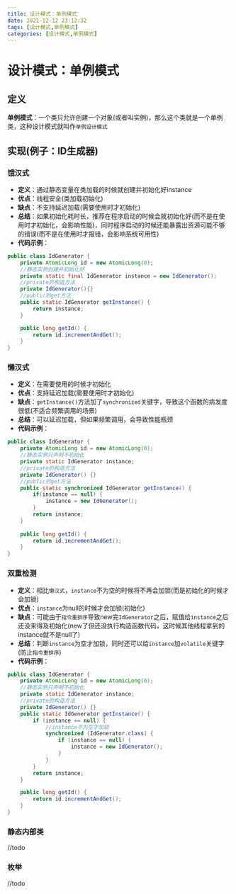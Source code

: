 ```yaml
---
title: 设计模式：单例模式
date: 2021-12-12 23:12:32
tags: [设计模式,单例模式]
categories: [设计模式,单例模式]
---
```


# 设计模式：单例模式
## 定义
**单例模式**：一个类只允许创建一个对象(或者叫实例)，那么这个类就是一个单例类，这种设计模式就叫作`单例设计模式`

## 实现(例子：ID生成器)
### 饿汉式
* **定义**：通过静态变量在类加载的时候就创建并初始化好instance
* **优点**：线程安全(类加载初始化)
* **缺点**：不支持延迟加载(需要使用时才初始化)
* **总结**：如果初始化耗时长，推荐在程序启动的时候会就初始化好(而不是在使用时才初始化，会影响性能)，同时程序启动的时候还能暴露出资源可能不够的错误(而不是在使用时才报错，会影响系统可用性)
* **代码示例**：
```java
public class IdGenerator {
    private AtomicLong id = new AtomicLong(0);
    //静态实例创建并初始化好
    private static final IdGenerator instance = new IdGenerator();
    //private的构造方法
    private IdGenerator(){}
    //public的get方法
    public static IdGenerator getInstance() {
        return instance;
    }

    public long getId() {
        return id.incrementAndGet();
    }
}
```

### 懒汉式
* **定义**：在需要使用的时候才初始化
* **优点**：支持延迟加载(需要使用时才初始化)
* **缺点**：`getInstance()`方法加了`synchronized`关键字，导致这个函数的病发度很低(不适合频繁调用的场景)
* **总结**：可以延迟加载，但如果频繁调用，会导致性能瓶颈
* **代码示例**：
```java
public class IdGenerator {
    private AtomicLong id = new AtomicLong(0);
    //静态实例只声明不初始化
    private static IdGenerator instance;
    //private的构造方法
    private IdGenerator() {}
    //public的get方法
    public static synchronized IdGenerator getInstance() {
        if(instance == null) {
            instance = new IdGenerator();
        }
        return instance;
    }
    
    public long getId() {
        return id.incrementAndGet();
    }
}

```

### 双重检测
* **定义**：相比`懒汉式`，`instance`不为空的时候将不再会加锁(而是初始化的时候才会加锁)
* **优点**：`instance`为null的时候才会加锁(初始化)
* **缺点**：可能由于`指令重排序`导致new完`IdGenerator`之后，赋值给`instance`之后还没来得及初始化(new了但还没执行构造函数代码，这时候其他线程拿到的instance就不是null了)
* **总结**：判断`instance`为空才加锁，同时还可以给`instance`加`volatile`关键字(防止`指令重排序`)
* **代码示例**：
```java
public class IdGenerator {
    private AtomicLong id = new AtomicLong(0);
    //静态实例只声明不初始化
    private static IdGenerator instance;
    //private的构造方法
    private IdGenerator() {}
    public static IdGenerator getInstance() {
        if (instance == null) {
            //instance不为空才加锁
            synchronized (IdGenerator.class) {
                if (instance == null) {
                    instance = new IdGenerator();
                }
            }
        }
        return instance;
    }

    public long getId() {
        return id.incrementAndGet();
    }
}
```

### 静态内部类
//todo

### 枚举
//todo


